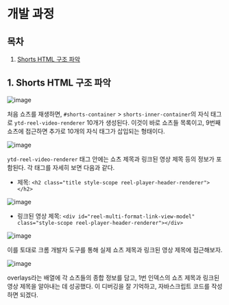 # 개발 과정

## 목차

1. [Shorts HTML 구조 파악](#1-shorts-html-구조-파악)

## 1. Shorts HTML 구조 파악

![image](https://gist.github.com/assets/62174395/8a20bdde-b5e7-4cff-a8b1-f837ad3f013f)

처음 쇼츠를 재생하면, `#shorts-container` > `shorts-inner-container`의 자식 태그로 `ytd-reel-video-renderer` 10개가 생성된다. 이것이 바로 쇼츠들 목록이고, 9번째 쇼츠에 접근하면 추가로 10개의 자식 태그가 삽입되는 형태이다.

![image](https://gist.github.com/assets/62174395/a70dd24a-9fa6-4e0a-983f-7b83847b67ae)

`ytd-reel-video-renderer` 태그 안에는 쇼츠 제목과 링크된 영상 제목 등의 정보가 포함된다. 각 태그를 자세히 보면 다음과 같다.

- 제목: `<h2 class="title style-scope reel-player-header-renderer"></h2>`

![image](https://gist.github.com/assets/62174395/edeb916d-3326-443a-bea7-7b9990e1da5e)

- 링크된 영상 제목: `<div id="reel-multi-format-link-view-model" class="style-scope reel-player-header-renderer"></div>`

![image](https://gist.github.com/assets/62174395/24178def-6702-4fee-a7fd-4703df11522f)

이를 토대로 크롬 개발자 도구를 통해 실제 쇼츠 제목과 링크된 영상 제목에 접근해보자.

![image](https://gist.github.com/assets/62174395/0f50ec52-ab50-47ba-afc1-737d5c313bdb)

overlays라는 배열에 각 쇼츠들의 종합 정보를 담고, 1번 인덱스의 쇼츠 제목과 링크된 영상 제목을 알아내는 데 성공했다. 이 디버깅을 잘 기억하고, 자바스크립트 코드를 작성하면 되겠다.
